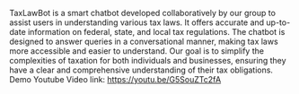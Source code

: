 TaxLawBot is a smart chatbot developed collaboratively by our group to assist users in understanding various tax laws. It offers accurate and up-to-date information on federal, state, and local tax regulations. The chatbot is designed to answer queries in a conversational manner, making tax laws more accessible and easier to understand. Our goal is to simplify the complexities of taxation for both individuals and businesses, ensuring they have a clear and comprehensive understanding of their tax obligations.
Demo Youtube Video link: https://youtu.be/G5SouZTc2fA
